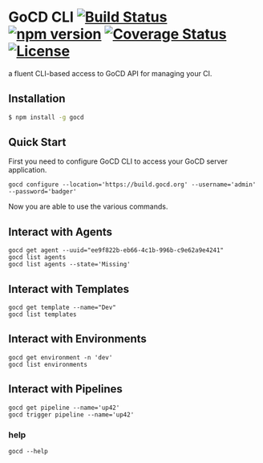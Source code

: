# GoCD CLI  [![Build Status](https://travis-ci.org/GaneshSPatil/gocd-cli.svg?branch=master)](https://travis-ci.org/GaneshSPatil/gocd-cli) [![npm version](https://badge.fury.io/js/gocd.svg)](https://badge.fury.io/js/gocd) [![Coverage Status](https://coveralls.io/repos/GaneshSPatil/gocd-cli/badge.svg?branch=master)](https://coveralls.io/r/GaneshSPatil/gocd-cli?branch=master) [![License](https://img.shields.io/badge/License-Apache%202.0-blue.svg)](https://opensource.org/licenses/Apache-2.0)

a fluent CLI-based access to GoCD API for managing your CI.

## Installation

```bash
$ npm install -g gocd
```

## Quick Start

First you need to configure GoCD CLI to access your GoCD server application.
```
gocd configure --location='https://build.gocd.org' --username='admin' --password='badger'
```

Now you are able to use the various commands.

## Interact with Agents
```
gocd get agent --uuid="ee9f822b-eb66-4c1b-996b-c9e62a9e4241"
gocd list agents
gocd list agents --state='Missing'
```

## Interact with Templates
```
gocd get template --name="Dev"
gocd list templates
```

## Interact with Environments
```
gocd get environment -n 'dev'
gocd list environments
```

## Interact with Pipelines
```
gocd get pipeline --name='up42' 
gocd trigger pipeline --name='up42'
```

### help
```
gocd --help
```
